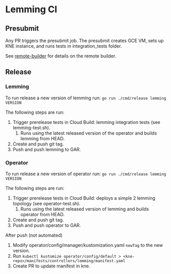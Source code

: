 # Lemming CI

## Presubmit

Any PR triggers the presubmit job. The presubmit creates GCE VM, sets up KNE instance, and runs tests in integration_tests folder.

See [remote-builder](https://github.com/GoogleCloudPlatform/cloud-builders-community/tree/master/remote-builder) for details on the remote builder.

## Release

### Lemming

To run release a new version of lemming run: `go run ./cmd/release lemming VERSION`

The following steps are run:  
1. Trigger prerelease tests in Cloud Build: lemming integration tests (see lemming-test.sh).
    1. Runs using the latest released version of the operator and builds lemming from HEAD.
2. Create and push git tag.
3. Push and push lemming to GAR.

### Operator

To run release a new version of operator run: `go run ./cmd/release lemming VERSION`

The following steps are run:  
1. Trigger prerelease tests in Cloud Build: deploys a simple 2 lemming topology (see operator-test.sh).
    1. Runs using the latest released version of lemming and builds operator from HEAD.
2. Create and push git tag.
3. Push and push operator to GAR.

After push (not automated)

1. Modify operator/config/manager/kustomization.yaml `newTag` to the new version.
2. Run `kubectl kustomize operator/config/default > <kne-repo>/manifests/controllers/lemming/manifest.yaml`
3. Create PR to update manifest in kne.
